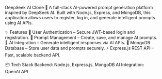 DeepSeek AI Clone 🚀
A full-stack AI-powered prompt generation platform inspired by DeepSeek AI.
Built with Node.js, Express, and MongoDB, this application allows users to register, log in, and generate intelligent prompts using AI APIs.

✨ Features
🔑 User Authentication – Secure JWT-based login and registration.
📝 Prompt Management – Create, save, and manage AI prompts.
🤖 AI Integration – Generate intelligent responses via AI APIs.
📂 MongoDB Database – Store user data and prompts securely.
⚡ Express.js REST API – Fast, scalable backend API.

📦 Tech Stack
Backend: Node.js, Express.js, MongoDB
AI Integration: OpenAI API
